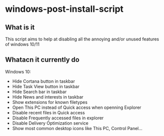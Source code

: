# windows-post-install-script

## What is it

This script aims to help at disabling all the annoying and/or unused features of windows 10/11

## Whatacn it currently do

Windows 10:

* Hide Cortana button in taskbar
* Hide Task View button in taskbar
* Hide Search bar in taskbar
* Hide News and interests in taskbar
* Show extensions for known filetypes
* Open This PC instead of Quick access when openning Explorer
* Disable recent files in Quick access
* Disable Frequently accessed files in explorer
* Disable Delivery Optimization service
* Show most common desktop icons like This PC, Control Panel...
